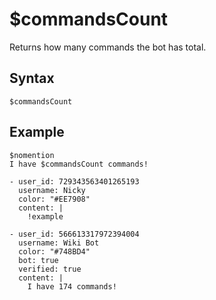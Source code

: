 # $commandsCount
Returns how many commands the bot has total.

## Syntax
```
$commandsCount
```

## Example
```
$nomention
I have $commandsCount commands!
```
``` discord yaml
- user_id: 729343563401265193
  username: Nicky
  color: "#EE7908"
  content: |
    !example

- user_id: 566613317972394004
  username: Wiki Bot
  color: "#748BD4"
  bot: true
  verified: true
  content: |
    I have 174 commands!
```
